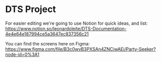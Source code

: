 # DTS Project

For easier editing we're going to use Notion for quick ideas, and list:
https://www.notion.so/leonardoleite/DTS-Documentation-4e4e64e187994ce5a3647ec837356c21

You can find the screens here on Figma: https://www.figma.com/file/B3c0wvB3PXSAn4ZNCiwAEi/Party-Seeker?node-id=0%3A1
